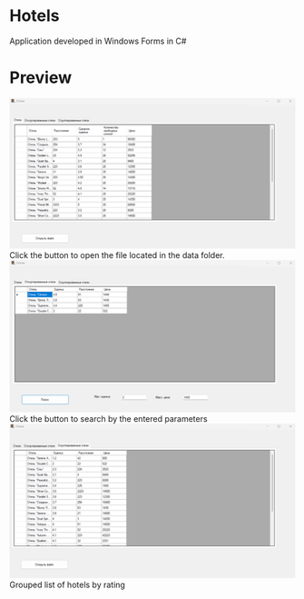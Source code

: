 # Hotels
 Application developed in Windows Forms in C#
# Preview
![Open file](images/open_file.png "Open file")
 Click the button to open the file located in the data folder.
![Open file](images/sorted_hotels.png "Sorted hotels")
 Click the button to search by the entered parameters
![Open file](images/grouped_by_rating.png "Grouped by rating")
 Grouped list of hotels by rating